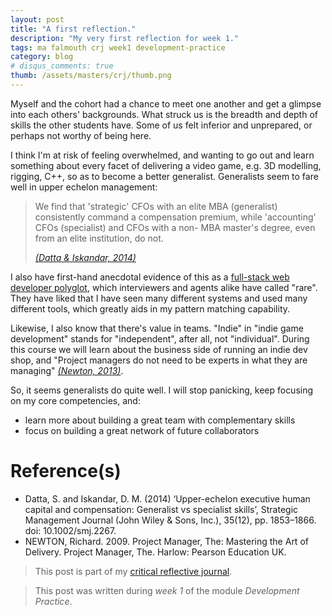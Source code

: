 ```yaml
---
layout: post
title: "A first reflection."
description: "My very first reflection for week 1."
tags: ma falmouth crj week1 development-practice
category: blog
# disqus_comments: true
thumb: /assets/masters/crj/thumb.png
---
```


Myself and the cohort had a chance to meet one another and get a glimpse into each others' backgrounds. What struck us is the breadth and depth of skills the other students have. Some of us felt inferior and unprepared, or perhaps not worthy of being here.

I think I'm at risk of feeling overwhelmed, and wanting to go out and learn something about every facet of delivering a video game, e.g. 3D modelling, rigging, C++, so as to become a better generalist. Generalists seem to fare well in upper echelon management:

> We find that 'strategic' CFOs with an elite MBA (generalist) consistently command a compensation premium, while 'accounting' CFOs (specialist) and CFOs with a non- MBA master's degree, even from an elite institution, do not.
>
> [*(Datta & Iskandar, 2014)*](http://web.a.ebscohost.com.ezproxy.falmouth.ac.uk/ehost/detail/detail?vid=0&sid=0613cab1-681e-43c8-94eb-5b9572c5d2f1%40sessionmgr4007&bdata=JnNpdGU9ZWhvc3QtbGl2ZQ%3d%3d#AN=99076749&db=bsu)

I also have first-hand anecdotal evidence of this as a [full-stack web developer polyglot](https://uys.io/cv/), which interviewers and agents alike have called "rare". They have liked that I have seen many different systems and used many different tools, which greatly aids in my pattern matching capability.

Likewise, I also know that there's value in teams. "Indie" in "indie game development" stands for "independent", after all, not "individual". During this course we will learn about the business side of running an indie dev shop, and "Project managers do not need to be experts in what they are managing" [*(Newton, 2013)*](http://ebookcentral.proquest.com/lib/falmouth-ebooks/detail.action?docID=5185722).

So, it seems generalists do quite well. I will stop panicking, keep focusing on my core competencies, and:
- learn more about building a great team with complementary skills
- focus on building a great network of future collaborators

# Reference(s)

- Datta, S. and Iskandar, D. M. (2014) ‘Upper-echelon executive human capital and compensation: Generalist vs specialist skills’, Strategic Management Journal (John Wiley & Sons, Inc.), 35(12), pp. 1853–1866. doi: 10.1002/smj.2267.
- NEWTON, Richard. 2009. Project Manager, The: Mastering the Art of Delivery. Project Manager, The. Harlow: Pearson Education UK.



> This post is part of my [critical reflective journal](/tags#crj).

> This post was written during _week 1_ of the module _Development Practice_.